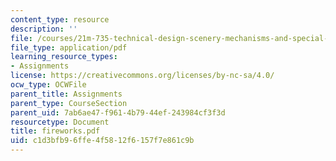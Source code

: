 ```yaml
---
content_type: resource
description: ''
file: /courses/21m-735-technical-design-scenery-mechanisms-and-special-effects-spring-2004/c1d3bfb96ffe4f5812f6157f7e861c9b_fireworks.pdf
file_type: application/pdf
learning_resource_types:
- Assignments
license: https://creativecommons.org/licenses/by-nc-sa/4.0/
ocw_type: OCWFile
parent_title: Assignments
parent_type: CourseSection
parent_uid: 7ab6ae47-f961-4b79-44ef-243984cf3f3d
resourcetype: Document
title: fireworks.pdf
uid: c1d3bfb9-6ffe-4f58-12f6-157f7e861c9b
---
```

